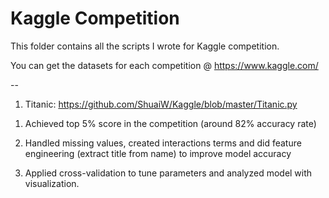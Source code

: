 Kaggle Competition
==============

This folder contains all the scripts I wrote for Kaggle competition.

You can get the datasets for each competition @ https://www.kaggle.com/

--

1. Titanic: https://github.com/ShuaiW/Kaggle/blob/master/Titanic.py
  
  1) Achieved top 5% score in the competition (around 82% accuracy rate)

  2) Handled missing values, created interactions terms and did feature engineering (extract title from name) to improve model accuracy
  
  3) Applied cross-validation to tune parameters and analyzed model with visualization.
  
